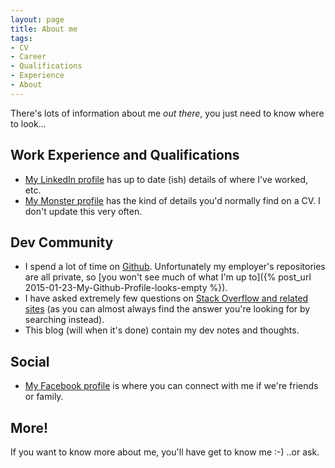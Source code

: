 ```yaml
---
layout: page
title: About me
tags:
- CV
- Career
- Qualifications
- Experience
- About
---
```


There's lots of information about me *out there*, you just need to know where to look...

## Work Experience and Qualifications
* [My LinkedIn profile](https://uk.linkedin.com/in/albertvj) has up to date (ish) details of where
I've worked, etc.
* [My Monster profile](http://beknown.com/albert-vanjaarsveld) has the kind of details you'd
normally find on a CV. I don't update this very often.

## Dev Community
* I spend a lot of time on [Github](https://github.com/avjaarsveld). Unfortunately my employer's
repositories are all private, so
[you won't see much of what I'm up to]({% post_url 2015-01-23-My-Github-Profile-looks-empty %}).
* I have asked extremely few questions on
[Stack Overflow and related sites](http://stackoverflow.com/users/1887925/avjaarsveld) (as you can
almost always find the answer you're looking for by searching instead).
* This blog (will when it's done) contain my dev  notes and thoughts.

## Social
* [My Facebook profile](https://www.facebook.com/asvj3) is where you can connect with me if we're
friends or family.

## More!

If you want to know more about me, you'll have get to know me :-) ..or ask.
